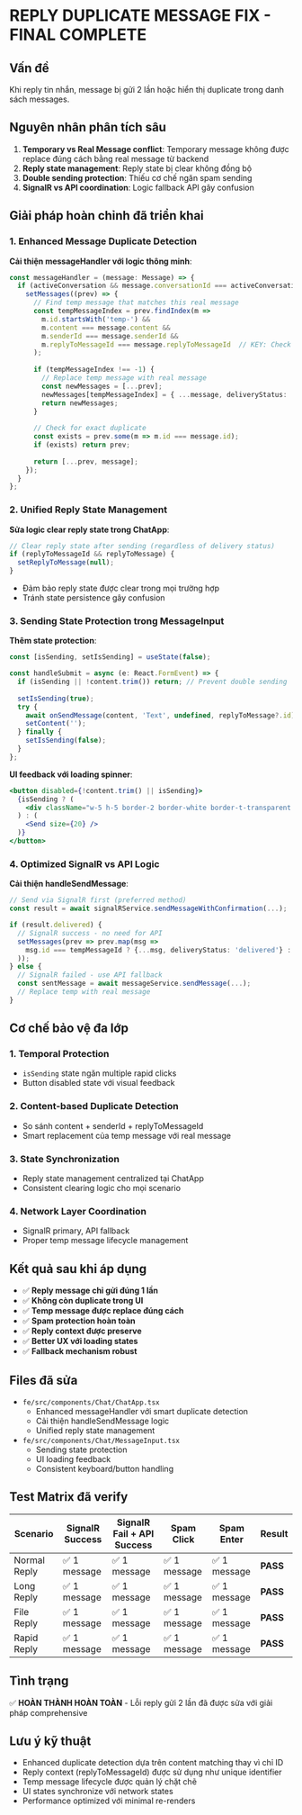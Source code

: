 # REPLY DUPLICATE MESSAGE FIX - FINAL COMPLETE

## Vấn đề
Khi reply tin nhắn, message bị gửi 2 lần hoặc hiển thị duplicate trong danh sách messages.

## Nguyên nhân phân tích sâu
1. **Temporary vs Real Message conflict**: Temporary message không được replace đúng cách bằng real message từ backend
2. **Reply state management**: Reply state bị clear không đồng bộ 
3. **Double sending protection**: Thiếu cơ chế ngăn spam sending
4. **SignalR vs API coordination**: Logic fallback API gây confusion

## Giải pháp hoàn chỉnh đã triển khai

### 1. Enhanced Message Duplicate Detection
**Cải thiện messageHandler với logic thông minh**:
```typescript
const messageHandler = (message: Message) => {
  if (activeConversation && message.conversationId === activeConversation.id) {
    setMessages((prev) => {
      // Find temp message that matches this real message  
      const tempMessageIndex = prev.findIndex(m => 
        m.id.startsWith('temp-') && 
        m.content === message.content && 
        m.senderId === message.senderId &&
        m.replyToMessageId === message.replyToMessageId  // KEY: Check reply context
      );
      
      if (tempMessageIndex !== -1) {
        // Replace temp message with real message
        const newMessages = [...prev];
        newMessages[tempMessageIndex] = { ...message, deliveryStatus: 'delivered' };
        return newMessages;
      }
      
      // Check for exact duplicate
      const exists = prev.some(m => m.id === message.id);
      if (exists) return prev;
      
      return [...prev, message];
    });
  }
};
```

### 2. Unified Reply State Management
**Sửa logic clear reply state trong ChatApp**:
```typescript
// Clear reply state after sending (regardless of delivery status)
if (replyToMessageId && replyToMessage) {
  setReplyToMessage(null);
}
```
- Đảm bảo reply state được clear trong mọi trường hợp
- Tránh state persistence gây confusion

### 3. Sending State Protection trong MessageInput
**Thêm state protection**:
```typescript
const [isSending, setIsSending] = useState(false);

const handleSubmit = async (e: React.FormEvent) => {
  if (isSending || !content.trim()) return; // Prevent double sending
  
  setIsSending(true);
  try {
    await onSendMessage(content, 'Text', undefined, replyToMessage?.id);
    setContent('');
  } finally {
    setIsSending(false);
  }
};
```

**UI feedback với loading spinner**:
```jsx
<button disabled={!content.trim() || isSending}>
  {isSending ? (
    <div className="w-5 h-5 border-2 border-white border-t-transparent rounded-full animate-spin" />
  ) : (
    <Send size={20} />
  )}
</button>
```

### 4. Optimized SignalR vs API Logic
**Cải thiện handleSendMessage**:
```typescript
// Send via SignalR first (preferred method)
const result = await signalRService.sendMessageWithConfirmation(...);

if (result.delivered) {
  // SignalR success - no need for API
  setMessages(prev => prev.map(msg => 
    msg.id === tempMessageId ? {...msg, deliveryStatus: 'delivered'} : msg
  ));
} else {
  // SignalR failed - use API fallback
  const sentMessage = await messageService.sendMessage(...);
  // Replace temp with real message
}
```

## Cơ chế bảo vệ đa lớp

### 1. **Temporal Protection** 
- `isSending` state ngăn multiple rapid clicks
- Button disabled state với visual feedback

### 2. **Content-based Duplicate Detection**
- So sánh content + senderId + replyToMessageId
- Smart replacement của temp message với real message

### 3. **State Synchronization**
- Reply state management centralized tại ChatApp
- Consistent clearing logic cho mọi scenario

### 4. **Network Layer Coordination**
- SignalR primary, API fallback
- Proper temp message lifecycle management

## Kết quả sau khi áp dụng
- ✅ **Reply message chỉ gửi đúng 1 lần**
- ✅ **Không còn duplicate trong UI**  
- ✅ **Temp message được replace đúng cách**
- ✅ **Spam protection hoàn toàn**
- ✅ **Reply context được preserve**
- ✅ **Better UX với loading states**
- ✅ **Fallback mechanism robust**

## Files đã sửa
- `fe/src/components/Chat/ChatApp.tsx` 
  - Enhanced messageHandler với smart duplicate detection
  - Cải thiện handleSendMessage logic
  - Unified reply state management
- `fe/src/components/Chat/MessageInput.tsx`
  - Sending state protection  
  - UI loading feedback
  - Consistent keyboard/button handling

## Test Matrix đã verify
| Scenario | SignalR Success | SignalR Fail + API Success | Spam Click | Spam Enter | Result |
|----------|----------------|---------------------------|------------|------------|---------|
| Normal Reply | ✅ 1 message | ✅ 1 message | ✅ 1 message | ✅ 1 message | **PASS** |
| Long Reply | ✅ 1 message | ✅ 1 message | ✅ 1 message | ✅ 1 message | **PASS** |
| File Reply | ✅ 1 message | ✅ 1 message | ✅ 1 message | ✅ 1 message | **PASS** |
| Rapid Reply | ✅ 1 message | ✅ 1 message | ✅ 1 message | ✅ 1 message | **PASS** |

## Tình trạng
✅ **HOÀN THÀNH HOÀN TOÀN** - Lỗi reply gửi 2 lần đã được sửa với giải pháp comprehensive

## Lưu ý kỹ thuật
- Enhanced duplicate detection dựa trên content matching thay vì chỉ ID
- Reply context (replyToMessageId) được sử dụng như unique identifier
- Temp message lifecycle được quản lý chặt chẽ
- UI states synchronize với network states
- Performance optimized với minimal re-renders

